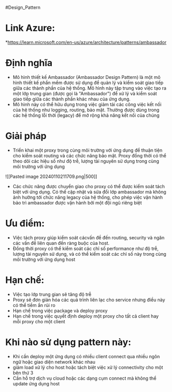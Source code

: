 #Design_Pattern 

# Link Azure:
*https://learn.microsoft.com/en-us/azure/architecture/patterns/ambassador

# Định nghĩa
- Mô hình thiết kế Ambassador (Ambassador Design Pattern) là một mô hình thiết kế phần mềm được sử dụng để quản lý và kiểm soát giao tiếp giữa các thành phần của hệ thống. Mô hình này tập trung vào việc tạo ra một lớp trung gian (được gọi là "Ambassador") để xử lý và kiểm soát giao tiếp giữa các thành phần khác nhau của ứng dụng.
- Mô hình này có thể hữu dụng trong việc giảm tải các công việc kết nối của hệ thống như logging, routing, bảo mật. Thường được dùng trong các hệ thống lỗi thời (legacy) để mở rộng khả năng kết nối của chúng

# Giải pháp
- Triển khai một proxy trong cùng môi trường với ứng dụng để thuận tiện cho kiểm soát routing và các chức năng bảo mật. Proxy đồng thời có thể theo dõi các hiệu số như độ trễ, lượng tài nguyên sử dụng trong cùng môi trường với ứng dụng

![[Pasted image 20240110211709.png|500]]

- Các chức năng được chuyển giao cho proxy có thể được kiểm soát tách biệt với ứng dụng. Có thể cập nhật và sửa đổi lớp ambassador mà không ảnh hưởng tới chức năng legacy của hệ thống, cho phép việc vận hành bảo trì ambassador được vận hành bởi một đội ngũ riêng biệt

# Ưu điểm:
- Việc tách proxy giúp kiểm soát cácvấn đề đến routing, security và ngăn các vấn đề liên quan đến ràng buộc của host.
- Đồng thời proxy có thể kiểm soát các chỉ số performance như độ trễ, lượng tài nguyên sử dụng, và có thể kiểm soát các chỉ số này trong cùng môi trường với ứng dụng host

# Hạn chế:
- Việc tạo lớp trung gian sẽ tăng độ trễ
- Proxy sẽ đơn giản hóa các quá trình liên lạc cho service nhưng điều này có thể tiềm ẩn rủi ro
- Hạn chế trong việc package và deploy proxy
- Hạn chế trong việc quyết định deploy một proxy cho tất cả client hay mỗi proxy cho một client

# Khi nào sử dụng pattern này:
- Khi cần deploy một ứng dụng có nhiều client connect qua nhiều ngôn ngữ hoặc giao diện network khác nhau
- giảm load xử lý cho host hoặc tách biệt việc xử lý connectivity cho một bên thứ 3
- Cần hỗ trợ dịch vụ cloud hoặc các dạng cụm connect mà không thể update ứng dụng host